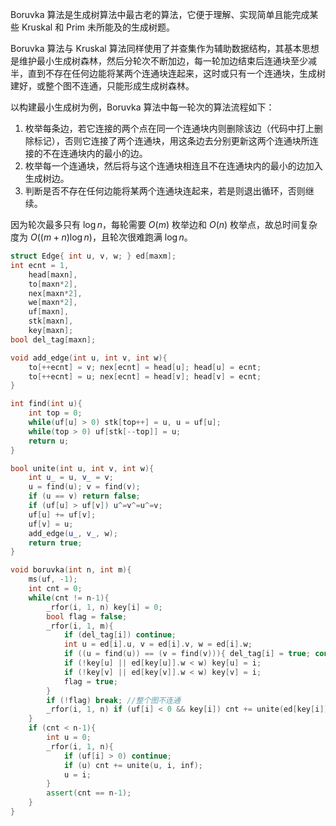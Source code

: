 $\text{Boruvka}$ 算法是生成树算法中最古老的算法，它便于理解、实现简单且能完成某些 $\text{Kruskal}$ 和 $\text{Prim}$ 未所能及的生成树题。

$\text{Boruvka}$ 算法与 $\text{Kruskal}$ 算法同样使用了并查集作为辅助数据结构，其基本思想是维护最小生成树森林，然后分轮次不断加边，每一轮加边结束后连通块至少减半，直到不存在任何边能将某两个连通块连起来，这时或只有一个连通块，生成树建好，或整个图不连通，只能形成生成树森林。

以构建最小生成树为例，$\text{Boruvka}$ 算法中每一轮次的算法流程如下：

1. 枚举每条边，若它连接的两个点在同一个连通块内则删除该边（代码中打上删除标记），否则它连接了两个连通块，用这条边去分别更新这两个连通块所连接的不在连通块内的最小的边。
2. 枚举每一个连通块，然后将与这个连通块相连且不在连通块内的最小的边加入生成树边。
3. 判断是否不存在任何边能将某两个连通块连起来，若是则退出循环，否则继续。

因为轮次最多只有 $\log n$，每轮需要 $O(m)$ 枚举边和 $O(n)$ 枚举点，故总时间复杂度为 $O((m+n)\log n)$，且轮次很难跑满 $\log n$。

```cpp
struct Edge{ int u, v, w; } ed[maxm];
int	ecnt = 1,
	head[maxn],
	to[maxn*2],
	nex[maxn*2],
	we[maxn*2],
	uf[maxn],
	stk[maxn],
	key[maxn];
bool del_tag[maxn];

void add_edge(int u, int v, int w){
    to[++ecnt] = v; nex[ecnt] = head[u]; head[u] = ecnt;
    to[++ecnt] = u; nex[ecnt] = head[v]; head[v] = ecnt;
}

int find(int u){
    int top = 0;
    while(uf[u] > 0) stk[top++] = u, u = uf[u];
    while(top > 0) uf[stk[--top]] = u;
    return u;
}

bool unite(int u, int v, int w){
    int u_ = u, v_ = v;
    u = find(u); v = find(v);
    if (u == v) return false;
    if (uf[u] > uf[v]) u^=v^=u^=v;
    uf[u] += uf[v];
    uf[v] = u;
    add_edge(u_, v_, w);
    return true;
}

void boruvka(int n, int m){
    ms(uf, -1);
    int cnt = 0;
    while(cnt != n-1){
        _rfor(i, 1, n) key[i] = 0;
        bool flag = false;
        _rfor(i, 1, m){
            if (del_tag[i]) continue;
            int u = ed[i].u, v = ed[i].v, w = ed[i].w;
            if ((u = find(u)) == (v = find(v))){ del_tag[i] = true; continue; }
            if (!key[u] || ed[key[u]].w < w) key[u] = i;
            if (!key[v] || ed[key[v]].w < w) key[v] = i;
        	flag = true;
        }
        if (!flag) break; //整个图不连通
        _rfor(i, 1, n) if (uf[i] < 0 && key[i]) cnt += unite(ed[key[i]].u, ed[key[i]].v, ed[key[i]].w);
    }
    if (cnt < n-1){
        int u = 0;
        _rfor(i, 1, n){
            if (uf[i] > 0) continue;
            if (u) cnt += unite(u, i, inf);
            u = i;
        }
        assert(cnt == n-1);
    }
}
    
```